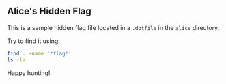 ## Alice's Hidden Flag

This is a sample hidden flag file located in a `.dotfile` in the `alice` directory.

Try to find it using:
```bash
find . -name '*flag*'
ls -la
```

Happy hunting!
